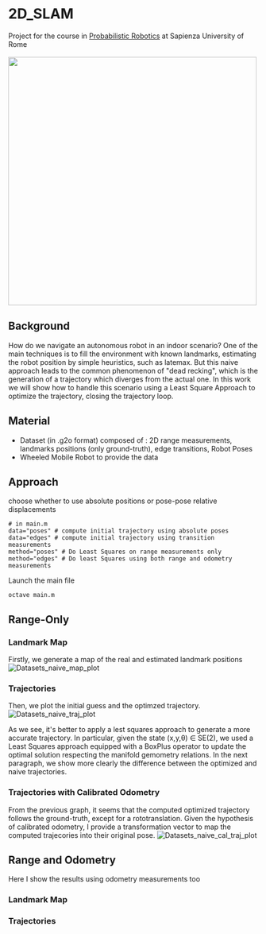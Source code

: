 # 2D_SLAM
Project for the course in [Probabilistic Robotics](https://sites.google.com/diag.uniroma1.it/probabilistic-robotics-2021-22/home) at Sapienza University of Rome\
\
<a href="https://www.dis.uniroma1.it/"><img src="http://www.dis.uniroma1.it/sites/default/files/marchio%20logo%20eng%20jpg.jpg" width="500"></a>

## Background
How do we navigate an autonomous robot in an indoor scenario? 
One of the main techniques is to fill the environment with known landmarks, estimating the robot position by simple heuristics, such as latemax.
But this naive approach leads to the common phenomenon of "dead recking", which is the generation of a trajectory which diverges from the actual one.
In this work we will show how to handle this scenario using a Least Square Approach to optimize the trajectory, closing the trajectory loop.

## Material
- Dataset (in .g2o format) composed of : 2D range measurements, landmarks positions (only ground-truth), edge transitions, Robot Poses
- Wheeled Mobile Robot to provide the data

## Approach
choose whether to use absolute positions or pose-pose relative displacements
```
# in main.m
data="poses" # compute initial trajectory using absolute poses
data="edges" # compute initial trajectory using transition measurements
method="poses" # Do Least Squares on range measurements only
method="edges" # Do least Squares using both range and odometry measurements
```

Launch the main file
```
octave main.m
```
## Range-Only
### Landmark Map
Firstly, we generate a map of the real and estimated landmark positions
![Datasets_naive_map_plot](https://user-images.githubusercontent.com/63920397/163470460-0323ed6d-b63f-46ba-b879-2e283c8630ff.png)

### Trajectories
Then, we plot the initial guess and the optimzed trajectory.
![Datasets_naive_traj_plot](https://user-images.githubusercontent.com/63920397/163470490-d0d9fa7d-7b14-4d61-9414-6983f1a34ffc.png)

As we see, it's better to apply a lest squares approach to generate a more accurate trajectory. In particular, given the state (x,y,θ) ∈ SE(2), we used a Least Squares approach equipped with a BoxPlus operator to update the optimal solution respecting the manifold gemometry relations.
In the next paragraph, we show more clearly the difference between the optimized and naive trajectories.
### Trajectories with Calibrated Odometry
From the previous graph, it seems that the computed optimized trajectory follows the ground-truth, except for a rototranslation.
Given the hypothesis of calibrated odometry, I provide a transformation vector to map the computed trajecories into their original pose.
![Datasets_naive_cal_traj_plot](https://user-images.githubusercontent.com/63920397/163470520-119055b9-f461-4d72-b3a4-c034b566e139.png)

## Range and Odometry
Here I show the results using odometry measurements too
### Landmark Map

### Trajectories
